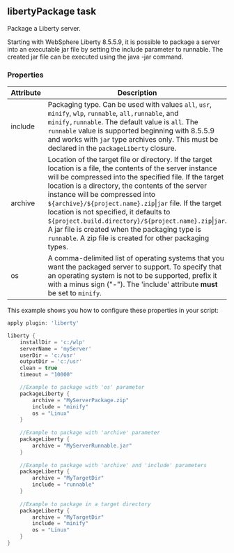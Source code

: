 ## libertyPackage task

Package a Liberty server.

Starting with WebSphere Liberty 8.5.5.9, it is possible to package a server into an executable jar file by setting the include parameter to runnable. The created jar file can be executed using the java -jar command.

### Properties

| Attribute | Description | Required |
| --------- | ------------ | ----------|
| include | Packaging type. Can be used with values `all`, `usr`, `minify`, `wlp`, `runnable`, `all,runnable`, and `minify,runnable`. The default value is `all`. The `runnable` value is supported beginning with 8.5.5.9 and works with `jar` type archives only. This must be declared in the `packageLiberty` closure. | Yes, only when the `os` option is set. |
| archive | Location of the target file or directory. If the target location is a file, the contents of the server instance will be compressed into the specified file. If the target location is a directory, the contents of the server instance will be compressed into `${archive}/${project.name}.zip`&#124;`jar` file. If the target location is not specified, it defaults to `${project.build.directory}/${project.name}.zip`&#124;`jar`. A jar file is created when the packaging type is `runnable`. A zip file is created for other packaging types. | No |
| os| A comma-delimited list of operating systems that you want the packaged server to support. To specify that an operating system is not to be supported, prefix it with a minus sign ("-"). The 'include' attribute __must__ be set to `minify`. | No |


This example shows you how to configure these properties in your script:

```groovy
apply plugin: 'liberty'

liberty {
    installDir = 'c:/wlp'
    serverName = 'myServer'
    userDir = 'c:/usr'
    outputDir = 'c:/usr'
    clean = true
    timeout = "10000"

    //Example to package with 'os' parameter
    packageLiberty {
        archive = "MyServerPackage.zip"
        include = "minify"
        os = "Linux"
    }
    
    //Example to package with 'archive' parameter
    packageLiberty {
        archive = "MyServerRunnable.jar"
    }
    
    //Example to package with 'archive' and 'include' parameters
    packageLiberty {
        archive = "MyTargetDir"
        include = "runnable"
    }
    
    //Example to package in a target directory
    packageLiberty {
        archive = "MyTargetDir"
        include = "minify"
        os = "Linux"
    }
}

```
